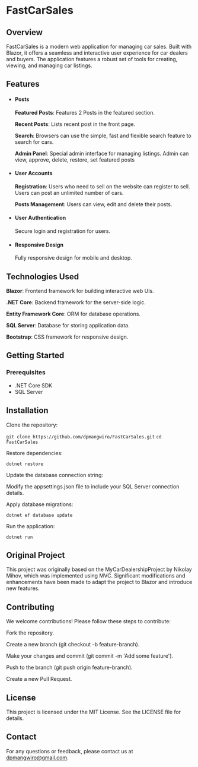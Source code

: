 # FastCarSales

## Overview

FastCarSales is a modern web application for managing car sales. Built with Blazor, it offers a seamless and interactive user experience for car dealers and buyers. The application features a robust set of tools for creating, viewing, and managing car listings.

## Features

 - #### Posts ####
   
   **Featured Posts**: Features 2 Posts in the featured section.
   
   **Recent Posts**: Lists recent post in the front page.
   
   **Search**: Browsers can use the simple, fast and flexible search feature to search for cars.
   
   **Admin Panel**: Special admin interface for managing listings. Admin can view, approve, delete, restore, set featured posts
 
 - #### User Accounts ####
 
   **Registration**: Users who need to sell on the website can register to sell. Users can post an unlimited number of cars.
 
   **Posts Management**: Users can view, edit and delete their posts.
     
 - #### User Authentication ####
 
   Secure login and registration for users.

- #### Responsive Design ####

   Fully responsive design for mobile and desktop.

## Technologies Used

**Blazor**: Frontend framework for building interactive web UIs.

**.NET Core**: Backend framework for the server-side logic.

**Entity Framework Core**: ORM for database operations.

**SQL Server**: Database for storing application data.

**Bootstrap**: CSS framework for responsive design.

## Getting Started

### Prerequisites

- .NET Core SDK
- SQL Server

## Installation

Clone the repository:

`git clone https://github.com/dpmangwiro/FastCarSales.git`
`cd FastCarSales`

Restore dependencies:

`dotnet restore`

Update the database connection string:

Modify the appsettings.json file to include your SQL Server connection details.

Apply database migrations:

`dotnet ef database update`

Run the application:

`dotnet run`

## Original Project

This project was originally based on the MyCarDealershipProject by Nikolay Mihov, which was implemented using MVC. Significant modifications and enhancements have been made to adapt the project to Blazor and introduce new features.

## Contributing

We welcome contributions! Please follow these steps to contribute:

Fork the repository.

Create a new branch (git checkout -b feature-branch).

Make your changes and commit (git commit -m 'Add some feature').

Push to the branch (git push origin feature-branch).

Create a new Pull Request.

## License

This project is licensed under the MIT License. See the LICENSE file for details.

## Contact

For any questions or feedback, please contact us at dpmangwiro@gmail.com.

